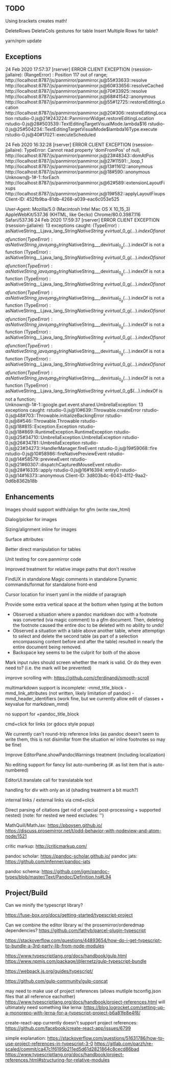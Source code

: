 


## TODO

Using brackets creates math!

DeleteRows DeleteCols gestures for table
Insert Multiple Rows for table?

yarn/npm update

## Exceptions

24 Feb 2020 17:57:37 [rserver] ERROR CLIENT EXCEPTION (rsession-jjallaire): (RangeError) : Position 117 out of range;
http://localhost:8787/js/panmirror/panmirror.js@55#33633::resolve
http://localhost:8787/js/panmirror/panmirror.js@60#33656::resolveCached
http://localhost:8787/js/panmirror/panmirror.js@70#33925::resolve
http://localhost:8787/js/panmirror/panmirror.js@68#41542::anonymous
http://localhost:8787/js/panmirror/panmirror.js@55#12725::restoreEditingLocation
http://localhost:8787/js/panmirror/panmirror.js@20#306::restoreEditingLocation
rstudio-0.js@21#243224::PanmirrorWidget.restoreEditingLocation
rstudio-0.js@28#503539::TextEditingTargetVisualMode.lambda$16
rstudio-0.js@25#504234::TextEditingTargetVisualMode$lambda$16$Type.execute
rstudio-0.js@40#17021::executeScheduled


24 Feb 2020 16:32:28 [rserver] ERROR CLIENT EXCEPTION (rsession-jjallaire): TypeError: Cannot read property 'domFromPos' of null;
http://localhost:8787/js/panmirror/panmirror.js@23#48343::domAtPos
http://localhost:8787/js/panmirror/panmirror.js@27#11591::_loop_1
http://localhost:8787/js/panmirror/panmirror.js@13#11612::anonymous
http://localhost:8787/js/panmirror/panmirror.js@18#590::anonymous
Unknown@-1#-1::forEach
http://localhost:8787/js/panmirror/panmirror.js@62#589::extensionLayoutFixups
http://localhost:8787/js/panmirror/panmirror.js@19#582::applyLayoutFixups
Client-ID: 452fb9ba-81db-4268-a039-eac6c053e525

User-Agent: Mozilla/5.0 (Macintosh  Intel Mac OS X 10_15_3) AppleWebKit/537.36 (KHTML, like Gecko) Chrome/80.0.3987.116 Safari/537.36
24 Feb 2020 17:59:37 [rserver] ERROR CLIENT EXCEPTION (rsession-jjallaire): 13 exceptions caught: (TypeError) : asNativeString__Ljava_lang_String$NativeString___devirtual$_0_g$(...).indexOf is not a function  (TypeError) : asNativeString__Ljava_lang_String$NativeString___devirtual$_0_g$(...).indexOf is not a function  (TypeError) : asNativeString__Ljava_lang_String$NativeString___devirtual$_0_g$(...).indexOf is not a function  (TypeError) : asNativeString__Ljava_lang_String$NativeString___devirtual$_0_g$(...).indexOf is not a function  (TypeError) : asNativeString__Ljava_lang_String$NativeString___devirtual$_0_g$(...).indexOf is not a function  (TypeError) : asNativeString__Ljava_lang_String$NativeString___devirtual$_0_g$(...).indexOf is not a function  (TypeError) : asNativeString__Ljava_lang_String$NativeString___devirtual$_0_g$(...).indexOf is not a function  (TypeError) : asNativeString__Ljava_lang_String$NativeString___devirtual$_0_g$(...).indexOf is not a function  (TypeError) : asNativeString__Ljava_lang_String$NativeString___devirtual$_0_g$(...).indexOf is not a function  (TypeError) : asNativeString__Ljava_lang_String$NativeString___devirtual$_0_g$(...).indexOf is not a function  (TypeError) : asNativeString__Ljava_lang_String$NativeString___devirtual$_0_g$(...).indexOf is not a function  (TypeError) : asNativeString__Ljava_lang_String$NativeString___devirtual$_0_g$(...).indexOf is not a function  (TypeError) : asNativeString__Ljava_lang_String$NativeString___devirtual$_0_g$(...).indexOf is not a function;
Unknown@-1#-1::google.gwt.event.shared.UmbrellaException: 13 exceptions caught:
rstudio-0.js@10#639::Throwable.createError
rstudio-0.js@48#703::Throwable.initializeBackingError
rstudio-0.js@8#546::Throwable.Throwable
rstudio-0.js@18#815::Exception.Exception
rstudio-0.js@18#869::RuntimeException.RuntimeException
rstudio-0.js@25#34710::UmbrellaException.UmbrellaException
rstudio-0.js@26#34781::UmbrellaException
rstudio-0.js@23#34273::HandlerManager.fireEvent
rstudio-0.js@19#59068::fire
rstudio-0.js@10#58986::fireNativePreviewEvent
rstudio-0.js@14#58579::previewEvent
rstudio-0.js@21#60307::dispatchCapturedMouseEvent
rstudio-0.js@28#16335::apply
rstudio-0.js@16#16394::entry0
rstudio-0.js@14#16373::anonymous
Client-ID: 3d803b4c-6043-4112-9aa2-0d6b8362b18b


## Enhancements


Images should support width/align for gfm (write raw_html)

Dialog/picker for images

Sizing/alignment inline for images

Surface attributes

Better direct manipulation for tables

Unit testing for core panmirror code

Improved treatment for relative image paths that don't resolve

FindUX in standalone
Magic comments in standalone
Dynamic commands/format for standalone front-end

Cursor location for insert yaml in the middle of paragraph

Provide some extra vertical space at the bottom when typing at the bottom

- Observed a situation where a pandoc markdown doc with a footnote was converted (via magic comment) to a gfm
document. Then, deleting the footnote caused the entire doc to be deleted with no ability to undo!
- Observed a situation with a table above another table, where attemptign to select and delete the second table (as part of a selection encompassing content before and after the table) resulted in nearly the entire document being removed.
- Backspace key seems to be the culprit for both of the above


Mark input rules should screen whether the mark is valid. Or do they even need to?
(i.e. the mark will be prevented)

improve scrolling with: https://github.com/cferdinandi/smooth-scroll

multimarkdown support is incomplete:
   -mmd_title_block
   -mmd_link_attributes (not written, likely limitation of pandoc)
   -mmd_header_identifiers (work fine, but we currently allow edit of classes + keyvalue for markdown_mmd) 

no support for +pandoc_title_block

cmd+click for links (or gdocs style popup)

We currently can't round-trip reference links (as pandoc doesn't seem to write them, this is
not disimillar from the situation w/ inline footnotes so may be fine)

Improve EditorPane.showPandocWarnings treatment (including localization)

No editing support for fancy list auto-numbering (#. as list item that is auto-numbered)

EditorUI.translate call for translatable text

handling for div with only an id (shading treatment a bit much?)

internal links / external links via cmd+click

Direct parsing of citations (get rid of special post-processing + supported nested)
 (note: for nested we need excludes: '')

MathQuill/MathJax: 
   https://pboysen.github.io/
   https://discuss.prosemirror.net/t/odd-behavior-with-nodeview-and-atom-node/1521

critic markup: http://criticmarkup.com/

pandoc scholar: https://pandoc-scholar.github.io/
pandoc jats:    https://github.com/mfenner/pandoc-jats

pandoc schema: https://github.com/jgm/pandoc-types/blob/master/Text/Pandoc/Definition.hs#L94

## Project/Build

Can we minify the typescript library?

https://fuse-box.org/docs/getting-started/typescript-project

Can we combine the editor library w/ the prosemirror/orderedmap dependencies?
https://github.com/fathyb/parcel-plugin-typescript


https://stackoverflow.com/questions/44893654/how-do-i-get-typescript-to-bundle-a-3rd-party-lib-from-node-modules

https://www.typescriptlang.org/docs/handbook/gulp.html
https://www.npmjs.com/package/@lernetz/gulp-typescript-bundle

https://webpack.js.org/guides/typescript/

https://github.com/gulp-community/gulp-concat


may need to make use of project references (allows mutliple tsconfig.json files
that all reference eachother)
   https://www.typescriptlang.org/docs/handbook/project-references.html
will ultimately need something like lerna:
   https://blog.logrocket.com/setting-up-a-monorepo-with-lerna-for-a-typescript-project-b6a81fe8e4f8/

create-react-app currently doesn't support project references:
   https://github.com/facebook/create-react-app/issues/6799

simple explanation:
   https://stackoverflow.com/questions/51631786/how-to-use-project-references-in-typescript-3-0
   https://gitlab.com/parzh/re-scaled/commit/ca47c1f6195b211ed5d61d2821864c8cecd86bad
   https://www.typescriptlang.org/docs/handbook/project-references.html#structuring-for-relative-modules